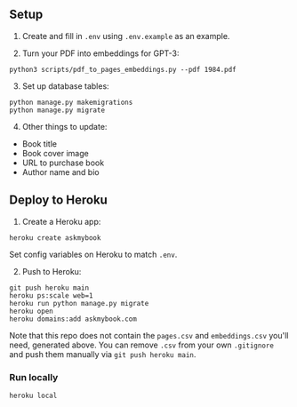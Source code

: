 ## Setup

1. Create and fill in `.env` using `.env.example` as an example.

2. Turn your PDF into embeddings for GPT-3:

```
python3 scripts/pdf_to_pages_embeddings.py --pdf 1984.pdf
```

3. Set up database tables:

```
python manage.py makemigrations
python manage.py migrate
```

4. Other things to update:

- Book title
- Book cover image
- URL to purchase book
- Author name and bio

## Deploy to Heroku

1. Create a Heroku app:

```
heroku create askmybook
```

Set config variables on Heroku to match `.env`.

2. Push to Heroku:

```
git push heroku main
heroku ps:scale web=1
heroku run python manage.py migrate
heroku open
heroku domains:add askmybook.com
```

Note that this repo does not contain the `pages.csv` and `embeddings.csv` you'll need, generated above. You can remove `.csv` from your own `.gitignore` and push them manually via `git push heroku main`.

### Run locally

```
heroku local
```
